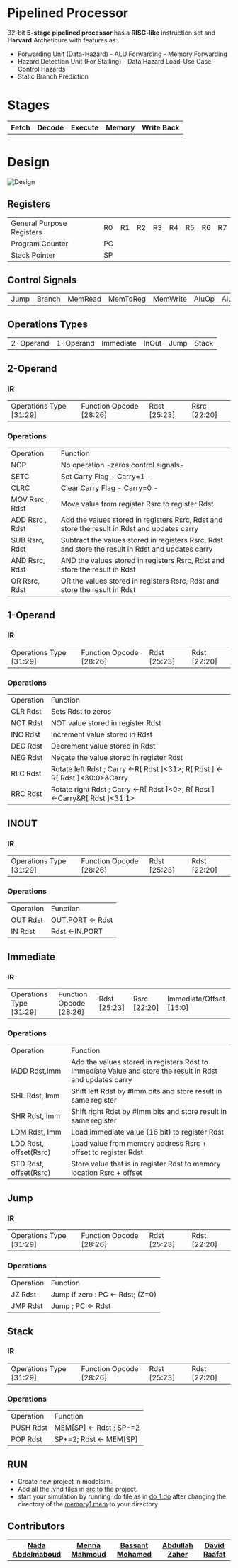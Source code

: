 # Pipelined Processor

32-bit **5-stage pipelined processor**  has a **RISC-like** instruction set and **Harvard** Archeticure with features as:
	
  - Forwarding Unit (Data-Hazard)
		 - ALU Forwarding
		 - Memory Forwarding
- Hazard Detection Unit (For Stalling)
		- Data Hazard Load-Use Case
		- Control Hazards
- Static Branch Prediction

# Stages
| Fetch |Decode  |Execute  |Memory  |Write Back |
|--|--|--|--|--|
|  |  | | | |

# Design
![Design](https://i.ibb.co/P6vYkcg/Schematic.png)



## Registers

<table>
  <tr>
    <td>General Purpose Registers</td>
    <td>R0</td>
    <td>R1</td>
    <td>R2</td>
    <td>R3</td>
    <td>R4</td>
    <td>R5</td>
    <td>R6</td>
     <td>R7</td>
  </tr>
  <tr>
  <td>
  Program Counter
  </td>
    <td>
  PC
  </td>
  </tr>
   <tr>
  <td>
  Stack Pointer
  </td>
    <td>
   SP
  </td>
  </tr>
</table>

## Control Signals
<table>
  <tr>
    <td>Jump</td>
    <td>Branch</td>
    <td>MemRead</td>
    <td>MemToReg</td>
    <td>MemWrite</td>
    <td>AluOp</td>
    <td>AluSrc</td>
     <td>In</td>
     <td>Out</td>
     <td>SP</td>
     <td>RegisterWrite</td>
     <td>Ret</td>
      <td>IRSize</td>
  </tr>
 </table>
 
## Operations Types
<table>
  <tr>
    <td>2-Operand</td>
    <td>1-Operand</td>
    <td>Immediate</td>
    <td>InOut</td>
    <td>Jump</td>
    <td>Stack</td>

  </tr>
 </table>


## 2-Operand

### IR
<table>
  <tr>
    <td>Operations Type [31:29]</td>
    <td>Function Opcode [28:26]</td>
    <td>Rdst [25:23]</td>
    <td>Rsrc [22:20]</td>
  </tr>
 </table>

### Operations
<table>
  <tr>
    <td>Operation</td>
    <td>Function</td>
  </tr>
   <tr>
    <td>NOP</td>
    <td>No operation -zeros control signals-</td>
  </tr>
   <tr>
    <td>SETC</td>
    <td>Set Carry Flag - Carry=1 -</td>
  </tr>
    <tr>
    <td>CLRC</td>
    <td>Clear Carry Flag - Carry=0 -</td>
  </tr>
    <tr>
    <td>MOV Rsrc , Rdst </td>
    <td>Move value from register Rsrc to register Rdst</td>
  </tr>
    <tr>
    <td>ADD Rsrc , Rdst</td>
    <td>Add the values stored in registers Rsrc, Rdst  
and store the result in Rdst and updates carry</td>
  </tr>
    <tr>
    <td>SUB Rsrc, Rdst</td>
    <td>Subtract the values stored in registers Rsrc, Rdst  
and store the result in Rdst and updates carry</td>
  </tr>
    <tr>
    <td>AND Rsrc, Rdst</td>
    <td>AND the values stored in registers Rsrc, Rdst  
and store the result in Rdst</td>
  </tr>
    <tr>
    <td>OR Rsrc, Rdst</td>
    <td>OR the values stored in registers Rsrc, Rdst  
and store the result in Rdst</td>
  </tr>
 </table>
 
## 1-Operand

### IR
<table>
  <tr>
    <td>Operations Type [31:29]</td>
    <td>Function Opcode [28:26]</td>
    <td>Rdst [25:23]</td>
    <td>Rdst [22:20]</td>
  </tr>
 </table>

### Operations
<table>
  <tr>
    <td> Operation </td>
    <td>Function</td>
  </tr>
   <tr>
    <td>CLR Rdst</td>
    <td>Sets Rdst to zeros</td>
  </tr>
   <tr>
    <td>NOT Rdst</td>
    <td>NOT value stored in register Rdst</td>
  </tr>
    <tr>
    <td>INC Rdst</td>
    <td>Increment value stored in Rdst</td>
  </tr>
    <tr>
    <td>DEC Rdst</td>
    <td>Decrement value stored in Rdst</td>
  </tr>
    <tr>
    <td>NEG Rdst</td>
    <td>Negate the value stored in register Rdst</td>
  </tr>
    <tr>
    <td>RLC Rdst</td>
    <td>Rotate left Rdst ; Carry ←R[ Rdst ]<31>;  
R[ Rdst ] ← R[ Rdst ]<30:0>&Carry</td>
  </tr>
    <tr>
    <td>RRC Rdst</td>
    <td>Rotate right Rdst ; Carry ←R[ Rdst ]<0>;  
R[ Rdst ] ←Carry&R[ Rdst ]<31:1></td>
  </tr>

 </table>

## INOUT

### IR
<table>
  <tr>
    <td>Operations Type [31:29]</td>
    <td>Function Opcode [28:26]</td>
    <td>Rdst [25:23]</td>
    <td>Rdst [22:20]</td>
  </tr>
 </table>

### Operations
<table>
  <tr>
    <td> Operation </td>
    <td>Function</td>
  </tr>
   <tr>
    <td>OUT Rdst</td>
    <td>OUT.PORT ← Rdst</td>
  </tr>
     <tr>
    <td>IN Rdst</td>
    <td>Rdst  ←IN.PORT</td>
  </tr>
  </table>


## Immediate

### IR
<table>
  <tr>
    <td>Operations Type [31:29]</td>
    <td>Function Opcode [28:26]</td>
    <td>Rdst [25:23]</td>
    <td>Rsrc [22:20]</td>
    <td>Immediate/Offset [15:0]</td>
  </tr>
 </table>

### Operations
<table>
  <tr>
    <td> Operation </td>
    <td>Function</td>
  </tr>
   <tr>
    <td>IADD Rdst,Imm</td>
    <td>Add the values stored in registers Rdst to Immediate Value  
and store the result in Rdst and updates carry</td>
  </tr>
     <tr>
    <td>SHL Rdst, Imm</td>
    <td>Shift left Rdst by #Imm bits and store result in same register</td>
  </tr>
      <tr>
    <td>SHR Rdst, Imm</td>
    <td>Shift right Rdst by #Imm bits and store result in same register</td>
  </tr>
      <tr>
    <td>LDM Rdst, Imm</td>
    <td>Load immediate value (16 bit) to register Rdst</td>
  </tr>
      <tr>
    <td>LDD Rdst, offset(Rsrc)</td>
    <td>Load value from memory address Rsrc + offset to register Rdst</td>
  </tr>
       <tr>
    <td>STD Rdst, offset(Rsrc)</td>
    <td>Store value that is in register Rdst to memory location Rsrc + offset</td>
  </tr>
  </table>


## Jump

### IR
<table>
  <tr>
    <td>Operations Type [31:29]</td>
    <td>Function Opcode [28:26]</td>
    <td>Rdst [25:23]</td>
    <td>Rdst [22:20]</td>
  </tr>
 </table>

### Operations
<table>
  <tr>
    <td> Operation </td>
    <td>Function</td>
  </tr>
   <tr>
    <td>JZ Rdst</td>
    <td>Jump if zero :  PC ← Rdst; (Z=0)</td>
  </tr>
     <tr>
    <td>JMP Rdst</td>
    <td>Jump ; PC ← Rdst</td>
  </tr>
  </table>


## Stack

### IR
<table>
  <tr>
    <td>Operations Type [31:29]</td>
    <td>Function Opcode [28:26]</td>
    <td>Rdst [25:23]</td>
    <td>Rdst [22:20]</td>
  </tr>
 </table>

### Operations
<table>
  <tr>
    <td> Operation </td>
    <td>Function</td>
  </tr>
   <tr>
    <td>PUSH Rdst</td>
    <td>MEM[SP] ← Rdst ; SP-=2</td>
  </tr>
     <tr>
    <td>POP Rdst</td>
    <td>SP+=2; Rdst ← MEM[SP]</td>
  </tr>
  </table>



## RUN
-   Create new project in modelsim.
-   Add all the .vhd files in  [src](https://github.com/nadaabdelmaboud/Arch-Pipelined-Processor/tree/main/src)  to the project.
-   start your simulation by running .do file as in  [do_1.do](https://github.com/nadaabdelmaboud/Arch-Pipelined-Processor/blob/main/do%20files/do_1.do)  after changing the directory of the [memory1.mem](https://github.com/nadaabdelmaboud/Arch-Pipelined-Processor/blob/main/memoryFiles/memory1.mem) to your directory


## Contributors
<table>
  <tr>
    <td align="center">
    <a href="https://github.com/nadaabdelmaboud" target="_black">
    <b>Nada Abdelmaboud</b></a>
    </td>    
    <td align="center">
    <a href="https://github.com/MENNA123MAHMOUD" target="_black">
    <b>Menna Mahmoud</b></a>
    </td>   
        <td align="center">
    <a href="https://github.com/Bassantt" target="_black">
    <b>Bassant Mohamed</b></a>
    </td>   
        <td align="center">
    <a href="https://github.com/abdallahabusedo" target="_black">
    <b>Abdullah Zaher</b></a>
    </td>   
        <td align="center">
    <a href="https://github.com/davidraafat" target="_black">
    <b>David Raafat</b></a>
    </td>   
  </tr>
 </table>
